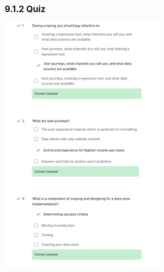 # 9.1.2 Quiz

![gh](https://raw.githubusercontent.com/SeanChenR/img_gif/main/myimage/1746609011000cabf4z.png)
